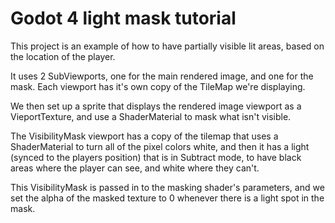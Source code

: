 # Godot 4 light mask tutorial

This project is an example of how to have partially visible lit areas, based on the location of the player.

It uses 2 SubViewports, one for the main rendered image, and one for the mask.  Each viewport has it's own copy of the TileMap we're displaying.

We then set up a sprite that displays the rendered image viewport as a VieportTexture, and use a ShaderMaterial to mask what isn't visible.

The VisibilityMask viewport has a copy of the tilemap that uses a ShaderMaterial to turn all of the pixel colors white, and then it has a light (synced to the players position) that is in Subtract mode, to have black areas where the player can see, and white where they can't.

This VisibilityMask is passed in to the masking shader's parameters, and we set the alpha of the masked texture to 0 whenever there is a light spot in the mask.
